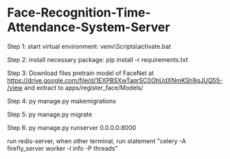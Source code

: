 # Face-Recognition-Time-Attendance-System-Server

Step 1: start virtual environment: venv\Scripts\activate.bat

Step 2: install necessary package: pip install -r requirements.txt

Step 3: Download files pretrain model of FaceNet at https://drive.google.com/file/d/1EXPBSXwTaqrSC0OhUdXNmKSh9qJUQ55-/view
and extract to apps/register_face/Models/ 

Step 4: py manage.py makemigrations

Step 5: py manage.py migrate

Step 6: py manage.py runserver 0.0.0.0:8000

run redis-server, when other terminal, run statement "celery -A firefly_server worker -l info -P threads"


